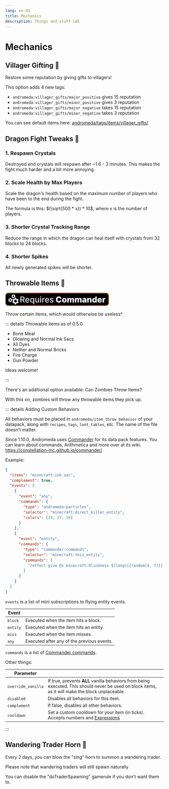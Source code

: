 ```yaml
---
lang: en-US
title: Mechanics
description: Things and stuff idk
---
```


# Mechanics

## Villager Gifting 🎁 <Badge type="tip" text="^0.9.0" />

Restore some reputation by giving gifts to villagers!

This option adds 4 new tags:
* `andromeda:villager_gifts/major_positive` gives 15 reputation
* `andromeda:villager_gifts/minor_positive` gives 3 reputation
* `andromeda:villager_gifts/major_negative` takes 15 reputation
* `andromeda:villager_gifts/minor_negative` takes 3 reputation

You can see default items here: [andromeda/tags/items/villager_gifts/](https://github.com/melontini/andromeda/tree/1.19-fabric/src/main/resources/data/andromeda/tags/items/villager_gifts)

## Dragon Fight Tweaks 🐉 <Badge type="tip" text="^0.6.0" />

### 1. Respawn Crystals

Destroyed end crystals will respawn after ~1.6 - 3 minutes. This makes the fight much harder and a bit more annoying.

### 2. Scale Health by Max Players

Scale the dragon's health based on the maximum number of players who have been to the end during the fight.

The formula is this: $(\sqrt{500 * x}) * 10$, where $x$ is the number of players.

### 3. Shorter Crystal Tracking Range

Reduce the range in which the dragon can heal itself with crystals from 32 blocks to 24 blocks.

### 4. Shorter Spikes

All newly generated spikes will be shorter.

## Throwable Items 🥏 <Badge type="tip" text="^0.5.0" /> 
[![Requires Commander](https://raw.githubusercontent.com/constellation-mc/commander/documentation/docs/public/badges/requires/compacter_vector.svg)](https://modrinth.com/mod/cmd)

Throw certain items, which would otherwise be useless*

::: details Throwable items as of 0.5.0


* Bone Meal
* Glowing and Normal Ink Sacs
* All Dyes
* Nether and Normal Bricks
* Fire Charge
* Gun Powder

Ideas welcome! 

:::

There's an additional option available: Can Zombies Throw Items?

With this on, zombies will throw any throwable items they pick up.

::: details Adding Custom Behaviors

All behaviors must be placed in `andromeda/item_throw_behavior` of your datapack, along with `recipes`, `tags`, `loot_tables`, etc. The name of the file doesn't matter.

Since 1.10.0, Andromeda uses [Commander](https://modrinth.com/mod/cmd) for its data pack features. You can learn about commands, Arithmetica and more over at its wiki. https://constellation-mc.github.io/commander/

Example:

```json
{
  "items": "minecraft:ink_sac",
  "complement": true,
  "events": [
    {
      "event": "any",
      "commands": {
        "type": "andromeda:particles",
        "selector": "minecraft:direct_killer_entity",
        "colors": [24, 27, 50]
      }
    },
    {
      "event": "entity",
      "commands": {
        "type": "commander:commands",
        "selector": "minecraft:this_entity",
        "commands": [
          "/effect give @s minecraft:blindness $(long){{random(4, 7)}} 0 true"
        ]
      }
    }
  ]
}
```

`events` is a list of mini subscriptions to flying entity events.

| Event  |   |
|---|---|
| `block`  | Executed when the item hits a block.  |
| `entity`  | Executed when the item hits an entity.  |
| `miss`  | Executed when the item misses.  |
| `any`  | Executed after any of the previous events.  |

`commands` is a list of [Commander commands](https://constellation-mc.github.io/commander/Commands).

Other things:

| Parameter  |   |
|---|---|
| `override_vanilla`  | If true, prevents **ALL** vanilla behaviors from being executed. This should never be used on block items, as it will make the block unplaceable.  |
| `disabled`  | Disables all behaviors for this item.  |
| `complement`  | If false, disables all other behaviors.  |
| `cooldown`  | Set a custom cooldown for your item (in ticks). Accepts numbers and [Expressions](https://constellation-mc.github.io/commander/Expressions)  |

:::

## Wandering Trader Horn 🐐 <Badge type="tip" text="^0.4" />

Every 2 days, you can blow the "sing" horn to summon a wandering trader.

Please note that wandering traders will still spawn naturally

You can disable the "doTraderSpawning" gamerule if you don't want them to.


